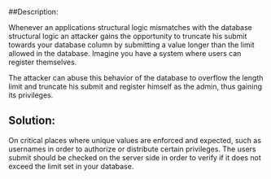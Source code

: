 ##Description:

Whenever an applications structural logic mismatches with the database structural logic an attacker gains the opportunity to truncate his submit towards your database column by submitting a value longer than the limit allowed in the database.
Imagine you have a system where users can register themselves.

The attacker can abuse this behavior of the database to overflow the length limit and truncate his submit and register himself as the admin, thus gaining its privileges.


## Solution:

On critical places where unique values are enforced and expected,
such as usernames in order to authorize or distribute certain privileges. The users submit
should be checked on the server side in order to verify if it does not exceed the limit
set in your database.
